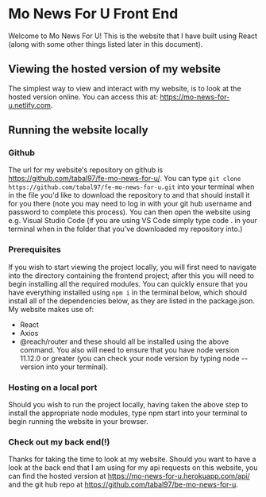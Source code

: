 # Mo News For U Front End
Welcome to Mo News For U! This is the website that I have built using React (along with some other things listed later in this document).
## Viewing the hosted version of my website
The simplest way to view and interact with my website, is to look at the hosted version online.
You can access this at: <https://mo-news-for-u.netlify.com>.
## Running the website locally
### Github
The url for my website's repository on github is <https://github.com/tabal97/fe-mo-news-for-u/>. You can type `git clone https://github.com/tabal97/fe-mo-news-for-u.git` into your terminal when in the file you'd like to download the repository to and that should install it for you there (note you may need to log in with your git hub username and password to complete this process).
You can then open the website using e.g. Visual Studio Code (if you are using VS Code simply type code . in your terminal when in the folder that you've downloaded my repository into.)
### Prerequisites
If you wish to start viewing the project locally, you will first need to navigate into the directory containing the frontend project; after this you will need to begin installing all the required modules.
You can quickly ensure that you have everything installed using `npm i` in the terminal below, which should install all of the dependencies below, as they are listed in the package.json.
My website makes use of:
- React
- Axios
- @reach/router
and these should all be installed using the above command.
You also will need to ensure that you have node version 11.12.0 or greater (you can check your node version by typing node --version into your terminal).
### Hosting on a local port
Should you wish to run the project locally, having taken the above step to install the appropriate node modules, type npm start into your terminal to begin running the website in your browser.
### Check out my back end(!)
Thanks for taking the time to look at my website. Should you want to have a look at the back end that I am using for my api requests on this website, you can find the hosted version at <https://mo-news-for-u.herokuapp.com/api/> and the git hub repo at <https://github.com/tabal97/be-mo-news-for-u>.